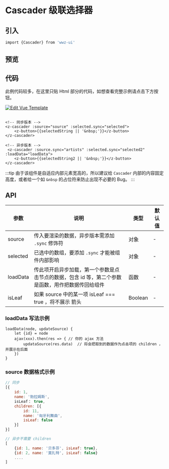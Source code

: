 # Cascader 级联选择器

## 引入

```bash
import {Cascader} from 'wwz-ui'
```

## 预览

<ClientOnly>
<cascader-demo/>
</ClientOnly>


## 代码

此例代码较多，在这里只贴 Html 部分的代码，如想查看完整示例请点击下方按钮。

[![Edit Vue Template](https://codesandbox.io/static/img/play-codesandbox.svg)](https://codesandbox.io/s/2pv237k0mp?fontsize=14)

```vue

<!-- 同步版本 -->
<z-cascader :source="source" :selected.sync="selected">
    <z-button>{{selectedString || '&nbsp;'}}</z-button>
</z-cascader>

<!-- 异步版本 -->
 <z-cascader :source.sync="artists" :selected.sync="selected2" :loadData="loadData">
    <z-button>{{selectedString2 || '&nbsp;'}}</z-button>
</z-cascader>
```

:::tip
由于该组件是自适应内部元素宽高的，所以建议给 `Cascader` 内部的内容固定高度，或者给一个如 `&nbsp` 的占位符来防止出现不必要的 Bug。
::: 


## API

| 参数 | 说明 | 类型 | 默认值 |
| -- | -- | -- | -- |
| source | 传入要渲染的数据，异步版本需添加 `.sync` 修饰符 | 对象 | - |
| selected | 已选中的数组，要添加 `.sync` 才能被组件内部影响 | 对象 | - |
| loadData | 传此项开启异步加载，第一个参数是点击节点的数据，包含 id 等，第二个参数是函数，用作把数据传回给组件 | 函数 | - | 
| isLeaf | 如果 source 中的某一项 isLeaf === true ，将不展示 箭头 | Boolean | - |
### loadData 写法示例

```
loadData(node, updateSource) {
    let {id} = node
    ajax(xxx).then(res => { // 你的 ajax 方法
        updataSource(res.data)  // 将会把取到的数据作为点击项的 children ，并展示在后面
    })
}
```

### source 数据格式示例

```js
// 同步
[{ 
    id: 1, 
    name: '勃拉姆斯', 
    isLeaf： true, 
    children: [{
        id: 11, 
        name: '匈牙利舞曲',
        isLeaf: false
    }]
}]

// 异步不需要 children
[
    {id: 1, name: '贝多芬', isLeaf: true},
    {id: 2, name: '莫扎特', isLeaf: false}
    ....
]
```







